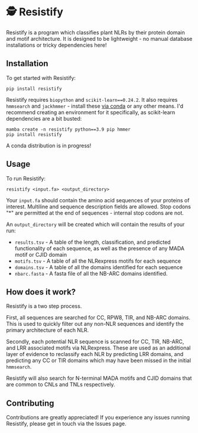 # 🕵️ Resistify

Resistify is a program which classifies plant NLRs by their protein domain and motif architecture.
It is designed to be lightweight - no manual database installations or tricky dependencies here!


## Installation

To get started with Resistify:

`pip install resistify`

Resistify requires `biopython` and `scikit-learn==0.24.2`.
It also requires `hmmsearch` and `jackhmmer` - install these [via conda](https://anaconda.org/bioconda/hmmer) or any other means.
I'd recommend creating an environment for it specifically, as scikit-learn dependencies are a bit busted:

```
mamba create -n resistify python==3.9 pip hmmer
pip install resistify
```

A conda distribution is in progress!

## Usage

To run Resistify:

```
resistify <input.fa> <output_directory>
```

Your `input.fa` should contain the amino acid sequences of your proteins of interest.
Multiline and sequence description fields are allowed.
Stop codons "*" are permitted at the end of sequences - internal stop codons are not.

An `output_directory` will be created which will contain the results of your run:
 - `results.tsv` - A table of the length, classification, and predicted functionality of each sequence, as well as the presence of any MADA motif or CJID domain
 - `motifs.tsv` - A table of all the NLRexpress motifs for each sequence
 - `domains.tsv` - A table of all the domains identified for each sequence
 - `nbarc.fasta` - A fasta file of all the NB-ARC domains identified.

## How does it work?

Resistify is a two step process.

First, all sequences are searched for CC, RPW8, TIR, and NB-ARC domains.
This is used to quickly filter out any non-NLR sequences and identify the primary architecture of each NLR.

Secondly, each potential NLR sequence is scanned for CC, TIR, NB-ARC, and LRR associated motifs via NLRexpress. 
These are used as an additional layer of evidence to reclassify each NLR by predicting LRR domains, and predicting any CC or TIR domains which may have been missed in the initial `hmmsearch`.

Resistify will also search for N-terminal MADA motifs and CJID domains that are common to CNLs and TNLs respectively.

## Contributing

Contributions are greatly appreciated!
If you experience any issues running Resistify, please get in touch via the Issues page.